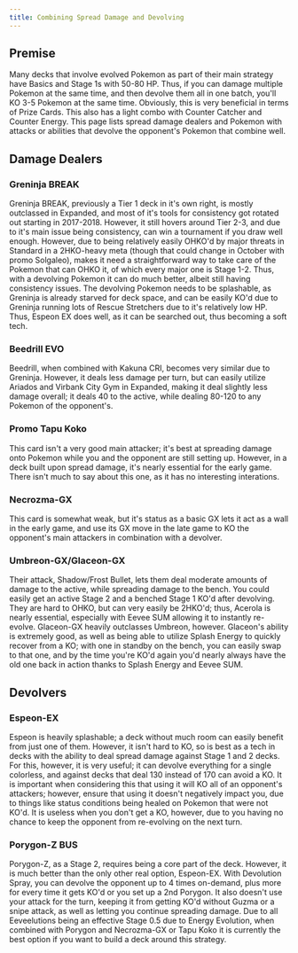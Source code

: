 ```yaml
---
title: Combining Spread Damage and Devolving
---
```

## Premise
Many decks that involve evolved Pokemon as part of their main strategy have Basics and Stage 1s with 50-80 HP. Thus, if you can damage multiple Pokemon at the same time, and then devolve them all in one batch, you'll KO 3-5 Pokemon at the same time. Obviously, this is very beneficial in terms of Prize Cards. This also has a light combo with Counter Catcher and Counter Energy. This page lists spread damage dealers and Pokemon with attacks or abilities that devolve the opponent's Pokemon that combine well.
## Damage Dealers
### Greninja BREAK
Greninja BREAK, previously a Tier 1 deck in it's own right, is mostly outclassed in Expanded, and most of it's tools for consistency got rotated out starting in 2017-2018. However, it still hovers around Tier 2-3, and due to it's main issue being consistency, can win a tournament if you draw well enough. However, due to being relatively easily OHKO'd by major threats in Standard in a 2HKO-heavy meta (though that could change in October with promo Solgaleo), makes it need a straightforward way to take care of the Pokemon that can OHKO it, of which every major one is Stage 1-2. Thus, with a devolving Pokemon it can do much better, albeit still having consistency issues. The devolving Pokemon needs to be splashable, as Greninja is already starved for deck space, and can be easily KO'd due to Greninja running lots of Rescue Stretchers due to it's relatively low HP. Thus, Espeon EX does well, as it can be searched out, thus becoming a soft tech.
### Beedrill EVO
Beedrill, when combined with Kakuna CRI, becomes very similar due to Greninja. However, it deals less damage per turn, but can easily utilize Ariados and Virbank City Gym in Expanded, making it deal slightly less damage overall; it deals 40 to the active, while dealing 80-120 to any Pokemon of the opponent's.
### Promo Tapu Koko
This card isn't a very good main attacker; it's best at spreading damage onto Pokemon while you and the opponent are still setting up. However, in a deck built upon spread damage, it's nearly essential for the early game. There isn't much to say about this one, as it has no interesting interations.
### Necrozma-GX
This card is somewhat weak, but it's status as a basic GX lets it act as a wall in the early game, and use its GX move in the late game to KO the opponent's main attackers in combination with a devolver.
### Umbreon-GX/Glaceon-GX
Their attack, Shadow/Frost Bullet, lets them deal moderate amounts of damage to the active, while spreading damage to the bench. You could easily get an active Stage 2 and a benched Stage 1 KO'd after devolving. They are hard to OHKO, but can very easily be 2HKO'd; thus, Acerola is nearly essential, especially with Eevee SUM allowing it to instantly re-evolve. Glaceon-GX heavily outclasses Umbreon, however. Glaceon's ability is extremely good, as well as being able to utilize Splash Energy to quickly recover from a KO; with one in standby on the bench, you can easily swap to that one, and by the time you're KO'd again you'd nearly always have the old one back in action thanks to Splash Energy and Eevee SUM.
## Devolvers
### Espeon-EX
Espeon is heavily splashable; a deck without much room can easily benefit from just one of them. However, it isn't hard to KO, so is best as a tech in decks with the ability to deal spread damage against Stage 1 and 2 decks. For this, however, it is very useful; it can devolve everything for a single colorless, and against decks that deal 130 instead of 170 can avoid a KO. It is important when considering this that using it will KO all of an opponent's attackers; however, ensure that using it doesn't negatively impact you, due to things like status conditions being healed on Pokemon that were not KO'd. It is useless when you don't get a KO, however, due to you having no chance to keep the opponent from re-evolving on the next turn.
### Porygon-Z BUS
Porygon-Z, as a Stage 2, requires being a core part of the deck. However, it is much better than the only other real option, Espeon-EX. With Devolution Spray, you can devolve the opponent up to 4 times on-demand, plus more for every time it gets KO'd or you set up a 2nd Porygon. It also doesn't use your attack for the turn, keeping it from getting KO'd without Guzma or a snipe attack, as well as letting you continue spreading damage. Due to all Eeveelutions being an effective Stage 0.5 due to Energy Evolution, when combined with Porygon and Necrozma-GX or Tapu Koko it is currently the best option if you want to build a deck around this strategy.
